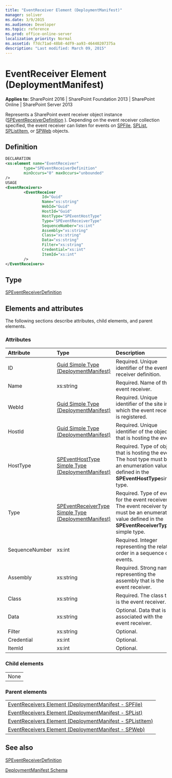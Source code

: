 ```yaml
---
title: "EventReceiver Element (DeploymentManifest)"
manager: soliver
ms.date: 3/9/2015
ms.audience: Developer
ms.topic: reference
ms.prod: office-online-server
localization_priority: Normal
ms.assetid: f7dc71ad-48b8-4df9-aa93-46440207375a
description: "Last modified: March 09, 2015"
---
```


# EventReceiver Element (DeploymentManifest)

**Applies to:** SharePoint 2016 | SharePoint Foundation 2013 | SharePoint Online | SharePoint Server 2013 
  
Represents a SharePoint event receiver object instance ([SPEventReceiverDefinition](https://msdn.microsoft.com/library/Microsoft.SharePoint.SPEventReceiverDefinition.aspx) ). Depending on the event receiver collection specified, the event receiver can listen for events on [SPFile](https://msdn.microsoft.com/library/Microsoft.SharePoint.SPFile.aspx), [SPList](https://msdn.microsoft.com/library/Microsoft.SharePoint.SPList.aspx), [SPListItem](https://msdn.microsoft.com/library/Microsoft.SharePoint.SPListItem.aspx), or [SPWeb](https://msdn.microsoft.com/library/Microsoft.SharePoint.SPWeb.aspx) objects. 

## Definition

```XML
DECLARATION
<xs:element name="EventReceiver" 
        type="SPEventReceiverDefinition" 
        minOccurs="0" maxOccurs="unbounded" 
/>
USAGE
<EventReceivers>
        <EventReceiver
                Id="Guid"
                Name="xs:string"
                WebId="Guid"
                HostId="Guid"
                HostType="SPEventHostType"
                Type="SPEventReceiverType"
                SequenceNumber="xs:int"
                Assembly="xs:string"
                Class="xs:string"
                Data="xs:string"
                Filter="xs:string"
                Credential="xs:int"
                ItemId="xs:int"
        />
</EventReceivers>

```

## Type

[SPEventReceiverDefinition](https://msdn.microsoft.com/library/Microsoft.SharePoint.SPEventReceiverDefinition.aspx)
  
## Elements and attributes

The following sections describe attributes, child elements, and parent elements.

### Attributes

|**Attribute**|**Type**|**Description**|
|:-----|:-----|:-----|
|ID  <br/> |[Guid Simple Type (DeploymentManifest)](guid-simple-type-deploymentmanifest.md) <br/> |Required. Unique identifier of the event receiver definition.  <br/> |
|Name  <br/> |xs:string  <br/> |Required. Name of the event receiver.  <br/> |
|WebId  <br/> |[Guid Simple Type (DeploymentManifest)](guid-simple-type-deploymentmanifest.md) <br/> |Required. Unique identifier of the site in which the event receiver is registered.  <br/> |
|HostId  <br/> |[Guid Simple Type (DeploymentManifest)](guid-simple-type-deploymentmanifest.md) <br/> |Required. Unique identifier of the object that is hosting the event.  <br/> |
|HostType  <br/> |[SPEventHostType Simple Type (DeploymentManifest)](speventhosttype-simple-type-deploymentmanifest.md) <br/> |Required. Type of object that is hosting the event. The host type must be an enumeration value defined in the **SPEventHostType**simple type.  <br/> |
|Type  <br/> |[SPEventReceiverType Simple Type (DeploymentManifest)](speventreceivertype-simple-type-deploymentmanifest.md) <br/> |Required. Type of event for the event receiver. The event receiver type must be an enumeration value defined in the **SPEventReceiverType** simple type.  <br/> |
|SequenceNumber  <br/> |xs:int  <br/> |Required. Integer representing the relative order in a sequence of events.  <br/> |
|Assembly  <br/> |xs:string  <br/> |Required. Strong name representing the assembly that is the event receiver.  <br/> |
|Class  <br/> |xs:string  <br/> |Required. The class that is the event receiver.  <br/> |
|Data  <br/> |xs:string  <br/> |Optional. Data that is associated with the event receiver.  <br/> |
|Filter  <br/> |xs:string  <br/> |Optional.  <br/> |
|Credential  <br/> |xs:int  <br/> |Optional.  <br/> |
|ItemId  <br/> |xs:int  <br/> |Optional.  <br/> |
   
### Child elements

||
|:-----|
|None |
   
### Parent elements

||
|:-----|
|[EventReceivers Element (DeploymentManifest - SPFile)](eventreceivers-element-deploymentmanifestspfile.md) <br/> |
|[EventReceivers Element (DeploymentManifest - SPList)](eventreceivers-element-deploymentmanifestsplist.md) <br/> |
|[EventReceivers Element (DeploymentManifest - SPListItem)](eventreceivers-element-deploymentmanifestsplistitem.md) <br/> |
|[EventReceivers Element (DeploymentManifest - SPWeb)](eventreceivers-element-deploymentmanifestspweb.md) <br/> |
   
## See also



[SPEventReceiverDefinition](https://msdn.microsoft.com/library/Microsoft.SharePoint.SPEventReceiverDefinition.aspx)


[DeploymentManifest Schema](deploymentmanifest-schema.md)

